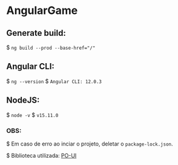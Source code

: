 # AngularGame

## Generate build:
$ `ng build --prod --base-href="/"`

## Angular CLI:
$ `ng --version`
$ `Angular CLI: 12.0.3`

## NodeJS:
$ `node -v`
$ `v15.11.0`

### OBS:
$ Em caso de erro ao inciar o projeto, deletar o `package-lock.json`.

$ Biblioteca utilizada: [PO-UI](https://po-ui.io/)
